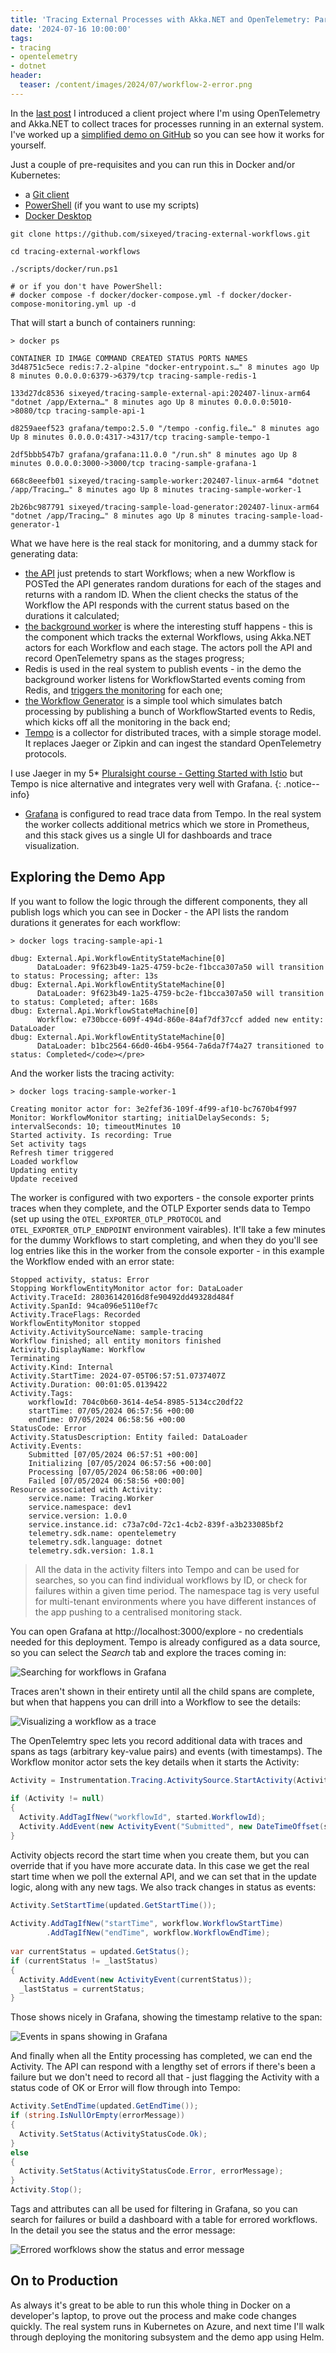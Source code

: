 ```yaml
---
title: 'Tracing External Processes with Akka.NET and OpenTelemetry: Part 2 (Running the Demo)'
date: '2024-07-16 10:00:00'
tags:
- tracing
- opentelemetry
- dotnet
header:
  teaser: /content/images/2024/07/workflow-2-error.png
---
```


In the [last post](/tracing-external-processes-with-akka-net-and-opentelemetry-part-1-the-code/) I introduced a client project where I'm using OpenTelemetry and Akka.NET to collect traces for processes running in an external system. I've worked up a [simplified demo on GitHub](https://github.com/sixeyed/tracing-external-workflows) so you can see how it works for yourself.

Just a couple of pre-requisites and you can run this in Docker and/or Kubernetes:

- a [Git client](https://git-scm.com/downloads)
- [PowerShell](https://learn.microsoft.com/en-us/powershell/scripting/install/installing-powershell?view=powershell-7.4) (if you want to use my scripts)
- [Docker Desktop](https://www.docker.com/products/docker-desktop/)

```
git clone https://github.com/sixeyed/tracing-external-workflows.git
    
cd tracing-external-workflows
    
./scripts/docker/run.ps1
    
# or if you don't have PowerShell:
# docker compose -f docker/docker-compose.yml -f docker/docker-compose-monitoring.yml up -d
```

That will start a bunch of containers running:

    > docker ps
    
    CONTAINER ID IMAGE COMMAND CREATED STATUS PORTS NAMES
    3d48751c5ece redis:7.2-alpine "docker-entrypoint.s…" 8 minutes ago Up 8 minutes 0.0.0.0:6379->6379/tcp tracing-sample-redis-1
    
    133d27dc8536 sixeyed/tracing-sample-external-api:202407-linux-arm64 "dotnet /app/Externa…" 8 minutes ago Up 8 minutes 0.0.0.0:5010->8080/tcp tracing-sample-api-1
    
    d8259aeef523 grafana/tempo:2.5.0 "/tempo -config.file…" 8 minutes ago Up 8 minutes 0.0.0.0:4317->4317/tcp tracing-sample-tempo-1
    
    2df5bbb547b7 grafana/grafana:11.0.0 "/run.sh" 8 minutes ago Up 8 minutes 0.0.0.0:3000->3000/tcp tracing-sample-grafana-1
    
    668c8eeefb01 sixeyed/tracing-sample-worker:202407-linux-arm64 "dotnet /app/Tracing…" 8 minutes ago Up 8 minutes tracing-sample-worker-1
    
    2b26bc987791 sixeyed/tracing-sample-load-generator:202407-linux-arm64 "dotnet /app/Tracing…" 8 minutes ago Up 8 minutes tracing-sample-load-generator-1

What we have here is the real stack for monitoring, and a dummy stack for generating data:

- [the API](https://github.com/sixeyed/tracing-external-workflows/blob/main/src/api/External.Api/Controllers/WorkflowController.cs) just pretends to start Workflows; when a new Workflow is POSTed the API generates random durations for each of the stages and returns with a random ID. When the client checks the status of the Workflow the API responds with the current status based on the durations it calculated;
- [the background worker](https://github.com/sixeyed/tracing-external-workflows/blob/main/src/worker/Tracing.Worker/BackgoundServices/Spec/EntityMonitorServiceBase.cs) is where the interesting stuff happens - this is the component which tracks the external Workflows, using Akka.NET actors for each Workflow and each stage. The actors poll the API and record OpenTelemetry spans as the stages progress;
- Redis is used in the real system to publish events - in the demo the background worker listens for WorkflowStarted events coming from Redis, and [triggers the monitoring](https://github.com/sixeyed/tracing-external-workflows/blob/main/src/worker/Tracing.Worker/Actors/WorkflowMonitor.cs) for each one;
- [the Workflow Generator](https://github.com/sixeyed/tracing-external-workflows/blob/main/src/tools/Tracing.WorkflowGenerator/WorkflowMessagePublisher.cs) is a simple tool which simulates batch processing by publishing a bunch of WorkflowStarted events to Redis, which kicks off all the monitoring in the back end;
- [Tempo](https://grafana.com/oss/tempo/) is a collector for distributed traces, with a simple storage model. It replaces Jaeger or Zipkin and can ingest the standard OpenTelemetry protocols. 

I use Jaeger in my 5\* [Pluralsight course - Getting Started with Istio](https://pluralsight.pxf.io/4PXQn0) but Tempo is nice alternative and integrates very well with Grafana.
{: .notice--info}

- [Grafana](https://grafana.com/oss/grafana/) is configured to read trace data from Tempo. In the real system the worker collects additional metrics which we store in Prometheus, and this stack gives us a single UI for dashboards and trace visualization.

## Exploring the Demo App

If you want to follow the logic through the different components, they all publish logs which you can see in Docker - the API lists the random durations it generates for each workflow:

```
> docker logs tracing-sample-api-1

dbug: External.Api.WorkflowEntityStateMachine[0]
      DataLoader: 9f623b49-1a25-4759-bc2e-f1bcca307a50 will transition to status: Processing; after: 13s
dbug: External.Api.WorkflowEntityStateMachine[0]
      DataLoader: 9f623b49-1a25-4759-bc2e-f1bcca307a50 will transition to status: Completed; after: 168s
dbug: External.Api.WorkflowStateMachine[0]
      Workflow: e730bcce-609f-494d-860e-84af7df37ccf added new entity: DataLoader
dbug: External.Api.WorkflowEntityStateMachine[0]
      DataLoader: b1bc2564-66d0-46b4-9564-7a6da7f74a27 transitioned to status: Completed</code></pre>
```

And the worker lists the tracing activity:

```
> docker logs tracing-sample-worker-1
    
Creating monitor actor for: 3e2fef36-109f-4f99-af10-bc7670b4f997
Monitor: WorkflowMonitor starting; initialDelaySeconds: 5; intervalSeconds: 10; timeoutMinutes 10
Started activity. Is recording: True
Set activity tags
Refresh timer triggered
Loaded workflow
Updating entity
Update received
```

The worker is configured with two exporters - the console exporter prints traces when they complete, and the OTLP Exporter sends data to Tempo (set up using the `OTEL_EXPORTER_OTLP_PROTOCOL` and `OTEL_EXPORTER_OTLP_ENDPOINT` environment vairables). It'll take a few minutes for the dummy Workflows to start completing, and when they do you'll see log entries like this in the worker from the console exporter - in this example the Workflow ended with an error state:

    Stopped activity, status: Error
    Stopping WorkflowEntityMonitor actor for: DataLoader
    Activity.TraceId: 28036142016d8fe90492dd49328d484f
    Activity.SpanId: 94ca096e5110ef7c
    Activity.TraceFlags: Recorded
    WorkflowEntityMonitor stopped
    Activity.ActivitySourceName: sample-tracing
    Workflow finished; all entity monitors finished
    Activity.DisplayName: Workflow
    Terminating
    Activity.Kind: Internal
    Activity.StartTime: 2024-07-05T06:57:51.0737407Z
    Activity.Duration: 00:01:05.0139422
    Activity.Tags:
        workflowId: 704c0b60-3614-4e54-8985-5134cc20df22
        startTime: 07/05/2024 06:57:56 +00:00
        endTime: 07/05/2024 06:58:56 +00:00
    StatusCode: Error
    Activity.StatusDescription: Entity failed: DataLoader
    Activity.Events:
        Submitted [07/05/2024 06:57:51 +00:00]
        Initializing [07/05/2024 06:57:56 +00:00]
        Processing [07/05/2024 06:58:06 +00:00]
        Failed [07/05/2024 06:58:56 +00:00]
    Resource associated with Activity:
        service.name: Tracing.Worker
        service.namespace: dev1
        service.version: 1.0.0
        service.instance.id: c73a7c0d-72c1-4cb2-839f-a3b233085bf2
        telemetry.sdk.name: opentelemetry
        telemetry.sdk.language: dotnet
        telemetry.sdk.version: 1.8.1

> All the data in the activity filters into Tempo and can be used for searches, so you can find individual workflows by ID, or check for failures within a given time period. The namespace tag is very useful for multi-tenant environments where you have different instances of the app pushing to a centralised monitoring stack.

You can open Grafana at http://localhost:3000/explore - no credentials needed for this deployment. Tempo is already configured as a data source, so you can select the _Search_ tab and explore the traces coming in:

![Searching for workflows in Grafana](/content/images/2024/07/workflow-2-grafana-search.png)

Traces aren't shown in their entirety until all the child spans are complete, but when that happens you can drill into a Workflow to see the details:

![Visualizing a workflow as a trace](/content/images/2024/07/workflow-1-tempo.png)

The OpenTelemtry spec lets you record additional data with traces and spans as tags (arbitrary key-value pairs) and events (with timestamps). The Workflow monitor actor sets the key details when it starts the Activity:

```csharp
Activity = Instrumentation.Tracing.ActivitySource.StartActivity(ActivityName, ActivityKind.Internal);
    
if (Activity != null)
{
  Activity.AddTagIfNew("workflowId", started.WorkflowId);
  Activity.AddEvent(new ActivityEvent("Submitted", new DateTimeOffset(started.SubmittedAt)));
}
```

Activity objects record the start time when you create them, but you can override that if you have more accurate data. In this case we get the real start time when we poll the external API, and we can set that in the update logic, along with any new tags. We also track changes in status as events:

```csharp
Activity.SetStartTime(updated.GetStartTime());
    
Activity.AddTagIfNew("startTime", workflow.WorkflowStartTime)
        .AddTagIfNew("endTime", workflow.WorkflowEndTime);
    
var currentStatus = updated.GetStatus();
if (currentStatus != _lastStatus)
{
  Activity.AddEvent(new ActivityEvent(currentStatus));
  _lastStatus = currentStatus;
}
```

Those shows nicely in Grafana, showing the timestamp relative to the span:

![Events in spans showing in Grafana](/content/images/2024/07/workflow-2-events.png)

And finally when all the Entity processing has completed, we can end the Activity. The API can respond with a lengthy set of errors if there's been a failure but we don't need to record all that - just flagging the Activity with a status code of OK or Error will flow through into Tempo:


```csharp
Activity.SetEndTime(updated.GetEndTime());
if (string.IsNullOrEmpty(errorMessage))
{
  Activity.SetStatus(ActivityStatusCode.Ok);
}
else
{
  Activity.SetStatus(ActivityStatusCode.Error, errorMessage);
}
Activity.Stop();
```

Tags and attributes can all be used for filtering in Grafana, so you can search for failures or build a dashboard with a table for errored workflows. In the detail you see the status and the error message:

![Errored worfklows show the status and error message](/content/images/2024/07/workflow-2-error.png)

## On to Production

As always it's great to be able to run this whole thing in Docker on a developer's laptop, to prove out the process and make code changes quickly. The real system runs in Kubernetes on Azure, and next time I'll walk through deploying the monitoring subsystem and the demo app using Helm.

